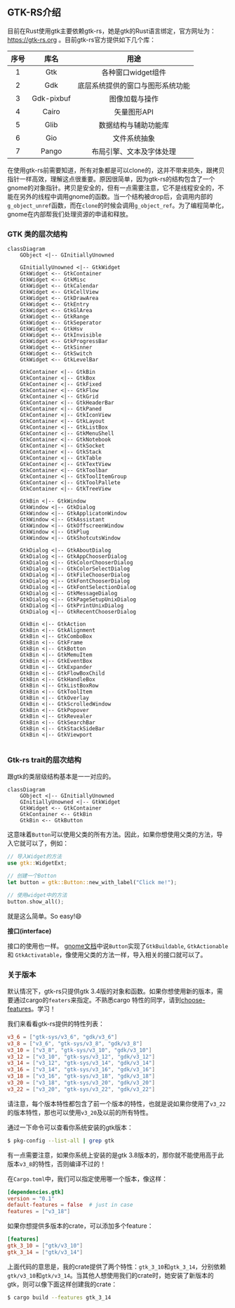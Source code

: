 ## GTK-RS介绍

目前在Rust使用gtk主要依赖gtk-rs，她是gtk的Rust语言绑定，官方网址为：https://gtk-rs.org 。目前gtk-rs官方提供如下几个库：

| 序号 |    库名    |               用途               |
| :--: | :--------: | :------------------------------: |
|  1   |    Gtk     |        各种窗口widget组件        |
|  2   |    Gdk     | 底层系统提供的窗口与图形系统功能 |
|  3   | Gdk-pixbuf |          图像加载与操作          |
|  4   |   Cairo    |           矢量图形API            |
|  5   |    Glib    |       数据结构与辅助功能库       |
|  6   |    Gio     |           文件系统抽象           |
|  7   |   Pango    |     布局引擎、文本及字体处理     |

在使用gtk-rs前需要知道，所有对象都是可以clone的，这并不带来损失，跟拷贝指针一样高效，理解这点很重要。原因很简单，因为gtk-rs的结构包含了一个gnome的对象指针。拷贝是安全的，但有一点需要注意，它不是线程安全的，不能在另外的线程中调用gnome的函数。当一个结构被drop后，会调用内部的`g_object_unref`函数，而在`clone`的时候会调用`g_object_ref`。为了编程简单化，gnome在内部帮我们处理资源的申请和释放。

### GTK 类的层次结构

```mermaid
classDiagram
	GObject <|-- GInitiallyUnowned
	
	GInitiallyUnowned <|-- GtkWidget
	GtkWidget <-- GtkContainer
	GtkWidget <-- GtkMisc
	GtkWidget <-- GtkCalendar
	GtkWidget <-- GtkCellView
	GtkWidget <-- GtkDrawArea
	GtkWidget <-- GtkEntry
	GtkWidget <-- GtkGlArea
	GtkWidget <-- GtkRange
	GtkWidget <-- GtkSeperator
	GtkWidget <-- GtkHsv
	GtkWidget <-- GtkInvisible
	GtkWidget <-- GtkProgressBar
	GtkWidget <-- GtkSinner
	GtkWidget <-- GtkSwitch
	GtkWidget <-- GtkLevelBar
	
	GtkContainer <|-- GtkBin
	GtkContainer <|-- GtkBox
	GtkContainer <|-- GtkFixed
	GtkContainer <|-- GtkFlow
	GtkContainer <|-- GtkGrid
	GtkContainer <|-- GtkHeaderBar
	GtkContainer <|-- GtkPaned
	GtkContainer <|-- GtkIconView
	GtkContainer <|-- GtkLayout
	GtkContainer <|-- GtkListBox
	GtkContainer <|-- GtkMenuShell
	GtkContainer <|-- GtkNotebook
	GtkContainer <|-- GtkSocket
	GtkContainer <|-- GtkStack
	GtkContainer <|-- GtkTable
	GtkContainer <|-- GtkTextView
	GtkContainer <|-- GtkToolbar
	GtkContainer <|-- GtkToolItemGroup
	GtkContainer <|-- GtkToolPallete
	GtkContainer <|-- GtkTreeView
	
	GtkBin <|-- GtkWindow
	GtkWindow <|-- GtkDialog
	GtkWindow <|-- GtkApplicatonWindow
	GtkWindow <|-- GtkAssistant
	GtkWindow <|-- GtkOffscreenWindow
	GtkWindow <|-- GtkPlug
	GtkWindow <|-- GtkShotcutsWindow
	
	GtkDialog <|-- GtkAboutDialog
	GtkDialog <|-- GtkAppChooserDialog
	GtkDialog <|-- GtkColorChooserDialog
	GtkDialog <|-- GtkColorSelectDialog
	GtkDialog <|-- GtkFileChooserDialog
	GtkDialog <|-- GtkFontChooserDialog
	GtkDialog <|-- GtkFontSelectionDialog
	GtkDialog <|-- GtkMessageDialog
	GtkDialog <|-- GtkPageSetupUnixDialog
	GtkDialog <|-- GtkPrintUnixDialog
	GtkDialog <|-- GtkRecentChooserDialog
	
	GtkBin <|-- GtkAction
	GtkBin <|-- GtkAlignment
	GtkBin <|-- GtkComboBox
	GtkBin <|-- GtkFrame
	GtkBin <|-- GtkBotton
	GtkBin <|-- GtkMemuItem
	GtkBin <|-- GtkEventBox
	GtkBin <|-- GtkExpander
	GtkBin <|-- GtkFlowBoxChild
	GtkBin <|-- GtkHandleBox
	GtkBin <|-- GtkListBoxRow
	GtkBin <|-- GtkToolItem
	GtkBin <|-- GtkOverlay
	GtkBin <|-- GtkScrolledWindow
	GtkBin <|-- GtkPopover
	GtkBin <|-- GtkRevealer
	GtkBin <|-- GtkSearchBar
	GtkBin <|-- GtkStackSideBar
	GtkBin <|-- GtkViewport
	
```

### Gtk-rs trait的层次结构

跟gtk的类层级结构基本是一一对应的。

```mermaid
classDiagram
	GObject <|-- GInitiallyUnowned
	GInitiallyUnowned <|-- GtkWidget
	GtkWidget <-- GtkContainer
	GtkContainer <-- GtkBin
	GtkBin <-- GtkButton
```

这意味着`Button`可以使用父类的所有方法。因此，如果你想使用父类的方法，导入它就可以了，例如：

```rust
// 导入Widget的方法
use gtk::WidgetExt;

// 创建一个Botton
let button = gtk::Button::new_with_label("Click me!");

// 使用widget中的方法
button.show_all();
```

就是这么简单。So easy!:smile:

**接口(interface)**

接口的使用也一样。 [gnome文档](https://developer.gnome.org/gtk3/stable/GtkButton.html)中说`Button`实现了`GtkBuildable`, `GtkActionable` 和 `GtkActivatable`，像使用父类的方法一样，导入相关的接口就可以了。



### 关于版本

默认情况下，gtk-rs只提供gtk 3.4版的对象和函数。如果你想使用新的版本，需要通过cargo的`featers`来指定。不熟悉cargo 特性的同学，请到[choose-features](http://doc.crates.io/specifying-dependencies.html#choosing-features)。学习！

我们来看看gtk-rs提供的特性列表：

```toml
v3_6 = ["gtk-sys/v3_6", "gdk/v3_6"]
v3_8 = ["v3_6", "gtk-sys/v3_8", "gdk/v3_8"]
v3_10 = ["v3_8", "gtk-sys/v3_10", "gdk/v3_10"]
v3_12 = ["v3_10", "gtk-sys/v3_12", "gdk/v3_12"]
v3_14 = ["v3_12", "gtk-sys/v3_14", "gdk/v3_14"]
v3_16 = ["v3_14", "gtk-sys/v3_16", "gdk/v3_16"]
v3_18 = ["v3_16", "gtk-sys/v3_18", "gdk/v3_18"]
v3_20 = ["v3_18", "gtk-sys/v3_20", "gdk/v3_20"]
v3_22 = ["v3_20", "gtk-sys/v3_22", "gdk/v3_22"]
```

请注意，每个版本特性都包含了前一个版本的特性，也就是说如果你使用了`v3_22`的版本特性，那也可以使用`v3_20`及以前的所有特性。

通过一下命令可以查看你系统安装的gtk版本：

```bash
$ pkg-config --list-all | grep gtk
```

有一点需要注意，如果你系统上安装的是gtk 3.8版本的，那你就不能使用高于此版本`v3_8`的特性，否则编译不过的！

在`Cargo.toml`中，我们可以指定使用哪一个版本，像这样：

```toml
[dependencies.gtk]
version = "0.1"
default-features = false  # just in case
features = ["v3_18"]
```

如果你想提供多版本的crate，可以添加多个feature：

```toml
[features]
gtk_3_10 = ["gtk/v3_10"]
gtk_3_14 = ["gtk/v3_14"]
```

上面代码的意思是，我的crate提供了两个特性：`gtk_3_10`和`gtk_3_14`，分别依赖`gtk/v3_10`和`gtk/v3_14`。当其他人想使用我们的crate时，她安装了新版本的gtk，则可以像下面这样创建我的crate：

```bash
$ cargo build --features gtk_3_14
```


